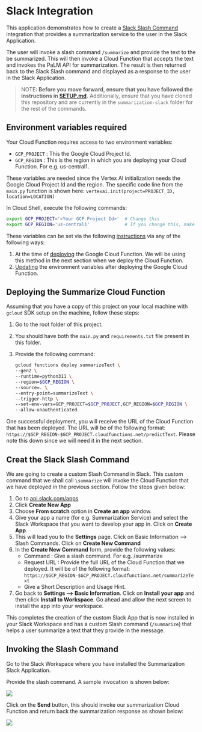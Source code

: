 # Slack Integration

This application demonstrates how to create a [Slack Slash Command](https://api.slack.com/interactivity/slash-commands) integration that provides a summarization service to the user in the Slack Application. 

The user will invoke a slash command `/summarize` and provide the text to the be summarized. This will then invoke a Cloud Function that accepts the text and invokes the PaLM API for summarization. The result is then returned back to the Slack Slash command and displayed as a response to the user in the Slack Application. 

> NOTE: **Before you move forward, ensure that you have followed the instructions in [SETUP.md](../SETUP.md).**
Additionally, ensure that you have cloned this repository and are currently in the ```summarization-slack``` folder for the rest of the commands.

## Environment variables required

Your Cloud Function requires access to two environment variables:

- `GCP_PROJECT` : This the Google Cloud Project Id.
- `GCP_REGION` : This is the region in which you are deploying your Cloud Function. For e.g. us-central1.

These variables are needed since the Vertex AI initialization needs the Google Cloud Project Id and the region. The specific code line from the `main.py` function is shown here:
`vertexai.init(project=PROJECT_ID, location=LOCATION)`

In Cloud Shell, execute the following commands:
```bash
export GCP_PROJECT='<Your GCP Project Id>'  # Change this
export GCP_REGION='us-central1'             # If you change this, make sure region is supported by Model Garden. When in doubt, keep this.
```

These variables can be set via the following [instructions](https://cloud.google.com/functions/docs/configuring/env-var) via any of the following ways:

1. At the time of [deploying](https://cloud.google.com/functions/docs/configuring/env-var#setting_runtime_environment_variables) the Google Cloud Function. We will be using this method in the next section when we deploy the Cloud Function.
2. [Updating](https://cloud.google.com/functions/docs/configuring/env-var#updating_runtime_environment_variables) the environment variables after deploying the Google Cloud Function.

## Deploying the Summarize Cloud Function

Assuming that you have a copy of this project on your local machine with `gcloud` SDK setup on the machine, follow these steps:

1. Go to the root folder of this project.
2. You should have both the `main.py` and `requirements.txt` file present in this folder.
3. Provide the following command:

   ```bash
   gcloud functions deploy summarizeText \
   --gen2 \
   --runtime=python311 \
   --region=$GCP_REGION \
   --source=. \
   --entry-point=summarizeText \
   --trigger-http \
   --set-env-vars=GCP_PROJECT=$GCP_PROJECT,GCP_REGION=$GCP_REGION \
   --allow-unauthenticated
   ```

One successful deployment, you will receive the URL of the Cloud Function that has been deployed. The URL will be of the following format: `https://$GCP_REGION-$GCP_PROJECT.cloudfunctions.net/predictText`. Please note this down since we will need it in the next section.

## Creat the Slack Slash Command

We are going to create a custom Slash Command in Slack. This custom command that we shall call `\summarize` will invoke the Cloud Function that we have deployed in the previous section. Follow the steps given below:

1. Go to [api.slack.com/apps](https://api.slack.com/apps)
2. Click **Create New App** 
3. Choose **From scratch** option in **Create an app** window.
4. Give your app a name (for e.g. Summarization Service) and select the Slack Workspace that you want to develop your app in. Click on **Create App**. 
5. This will lead you to the **Settings** page. Click on Basic Information --> Slash Commands. Click on **Create New Command**
6. In the **Create New Command** form, provide the following values:
   - Command : Give a slash command. For e.g. /summarize
   - Request URL : Provide the full URL of the Cloud Function that we deployed. It will be of the following format: `https://$GCP_REGION-$GCP_PROJECT.cloudfunctions.net/summarizeText`
   - Give a Short Description and Usage Hint. 
7. Go back to **Settings --> Basic Information**. Click on **Install your app** and then click **Install to Workspace**. Go ahead and allow the next screen to install the app into your workspace. 

This completes the creation of the custom Slack App that is now installed in your Slack Workspace and has a custom Slash command (`/summarize`) that helps a user summarize a text that they provide in the message. 

## Invoking the Slash Command

Go to the Slack Workspace where you have installed the Summarization Slack Application.

Provide the slash command. A sample invocation is shown below:

<img src="../assets/slash-command-request.png"/>

Click on the **Send** button, this should invoke our summarization Cloud Function and return back the summarization response as shown below:

<img src="../assets/slash-command-response.png"/>
